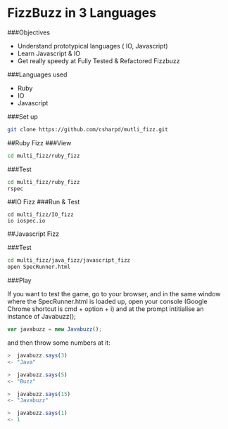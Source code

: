 FizzBuzz in 3 Languages
=========

###Objectives

- Understand prototypical languages ( IO, Javascript)
- Learn Javascript & IO
- Get really speedy at Fully Tested & Refactored Fizzbuzz

###Languages used

+ Ruby
+ IO
+ Javascript

###Set up

```sh
git clone https://github.com/csharpd/mutli_fizz.git
```

##Ruby Fizz
###View

```sh
cd multi_fizz/ruby_fizz

```

###Test

```sh
cd multi_fizz/ruby_fizz
rspec
```

##IO Fizz
###Run & Test
```
cd multi_fizz/IO_fizz
io iospec.io
```

##Javascript Fizz

###Test

```sh
cd multi_fizz/java_fizz/javascript_fizz
open SpecRunner.html

```

###Play

If you want to test the game, go to your browser, and in the same window where the SpecRunner.html is loaded up, open your console (Google Chrome shortcut is cmd + option + i) and at the prompt intitialise an instance of Javabuzz();

```javascript
var javabuzz = new Javabuzz();
```

and then throw some numbers at it:

```javascript
>  javabuzz.says(3)
<- "Java"

>  javabuzz.says(5)
<- "Buzz"

>  javabuzz.says(15)
<- "Javabuzz"

>  javabuzz.says(1)
<- 1
```
